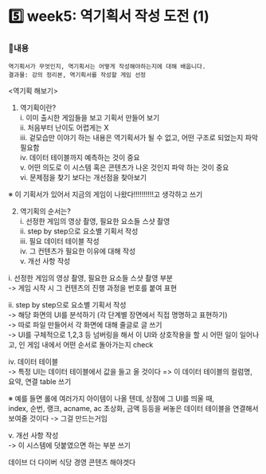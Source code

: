 # 5️⃣ week5: 역기획서 작성 도전 (1)

### 📌내용
`역기획서가 무엇인지, 역기획서는 어떻게 작성해야하는지에 대해 배웁니다.`  
`결과물: 강의 정리본, 역기획서를 작성할 게임 선정`

<역기획 해보기>  

1. 역기획이란?  
    i. 이미 출시한 게임들을 보고 기획서 만들어 보기  
    ii. 처음부터 난이도 어렵게는 X  
    iii. 겉모습만 이야기 하는 내용은 역기획서가 될 수 없고, 어떤 구조로 되었는지 파악 필요함  
    iv. 데이터 테이블까지 예측하는 것이 중요  
    v. 어떤 의도로 이 시스템 혹은 콘텐츠가 나온 것인지 파악 하는 것이 중요  
    vi. 문제점을 찾기 보다는 개선점을 찾아보기  

※ 이 기획서가 있어서 지금의 게임이 나왔다!!!!!!!!!!고 생각하고 쓰기  


2. 역기획의 순서는?  
    i. 선정한 게임의 영상 촬영, 필요한 요소들 스샷 촬영  
    ii. step by step으로 요소별 기획서 작성  
    iii. 필요 데이터 테이블 작성  
    iv. 그 컨텐츠가 필요한 이유에 대해 작성  
    v. 개선 사항 작성  


i. 선정한 게임의 영상 촬영, 필요한 요소들 스샷 촬영 부분  
-> 게임 시작 시 그 컨텐츠의 진행 과정을 번호를 붙여 표현  

ii. step by step으로 요소별 기획서 작성  
-> 해당 화면의 UI를 분석하기 (각 단계별 장면에서 직접 명명하고 표현하기)  
-> 따로 파일 만들어서 각 화면에 대해 줄글로 글 쓰기  
-> UI를 구체적으로 1,2,3 등 넘버링을 해서 이 UI와 상호작용을 할 시 어떤 일이 일어나고, 인 게임 내에서 어떤 순서로 돌아가는지 check  

iv. 데이터 테이블  
-> 특정 UI는 데이터 테이블에서 값을 들고 올 것이다 => 이 데이터 테이블의 컬럼명, 요약, 연결 table 쓰기  

※ 예를 들면 롤에 여러가지 아이템이 나올 텐데, 상점에 그 UI를 띄울 때,  
index, 순번, 랭크, acname, ac 초상화, 금액 등등을 써놓은 데이터 테이블을 연결해서 보여줄 것이다 -> 그걸 만드는거임  

v. 개선 사항 작성  
-> 이 시스템에 덧붙였으면 하는 부분 쓰기  


데이브 더 다이버 식당 경영 콘텐츠 해야겟다  

